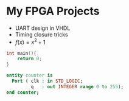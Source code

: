 # My FPGA Projects

- UART design in VHDL
- Timing closure tricks
- $f(x) = x^2 + 1$
```cpp
int main(){
    return 0;
}
```

```vhdl
entity counter is
  Port ( clk : in STD_LOGIC;
         q   : out INTEGER range 0 to 255);
end counter;
```
